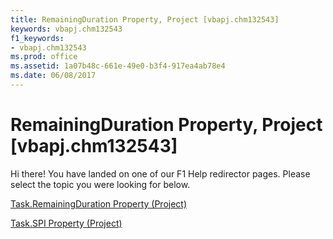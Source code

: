 ```yaml
---
title: RemainingDuration Property, Project [vbapj.chm132543]
keywords: vbapj.chm132543
f1_keywords:
- vbapj.chm132543
ms.prod: office
ms.assetid: 1a07b48c-661e-49e0-b3f4-917ea4ab78e4
ms.date: 06/08/2017
---
```



# RemainingDuration Property, Project [vbapj.chm132543]

Hi there! You have landed on one of our F1 Help redirector pages. Please select the topic you were looking for below.

[Task.RemainingDuration Property (Project)](http://msdn.microsoft.com/library/32d0129e-1f25-016a-b012-419407f17ad1%28Office.15%29.aspx)

[Task.SPI Property (Project)](http://msdn.microsoft.com/library/aeb99805-b293-e94c-1c68-b73cafef658b%28Office.15%29.aspx)



